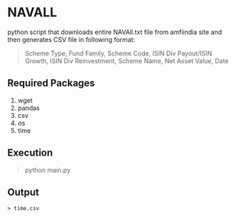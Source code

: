 # NAVALL

python script that downloads entire NAVAll.txt file from amfiindia site and then generates CSV file in following format:

> Scheme Type, Fund Family, Scheme Code, ISIN Div Payout/ISIN Growth, ISIN Div Reinvestment, Scheme Name, Net Asset Value, Date

## Required Packages

1. wget
2. pandas
3. csv
4. os
5. time

## Execution

> python main.py

## Output

```
> time.csv
```
